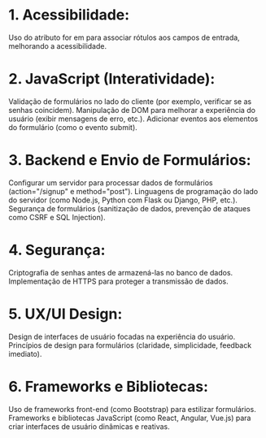 <h1>1. Acessibilidade:</h1>
Uso do atributo for em <label> para associar rótulos aos campos de entrada, melhorando a acessibilidade.


<h1>2. JavaScript (Interatividade):</h1>
Validação de formulários no lado do cliente (por exemplo, verificar se as senhas coincidem).
Manipulação de DOM para melhorar a experiência do usuário (exibir mensagens de erro, etc.).
Adicionar eventos aos elementos do formulário (como o evento submit).

<h1>3. Backend e Envio de Formulários:</h1>
Configurar um servidor para processar dados de formulários (action="/signup" e method="post").
Linguagens de programação do lado do servidor (como Node.js, Python com Flask ou Django, PHP, etc.).
Segurança de formulários (sanitização de dados, prevenção de ataques como CSRF e SQL Injection).

<h1>4. Segurança:</h1>
Criptografia de senhas antes de armazená-las no banco de dados.
Implementação de HTTPS para proteger a transmissão de dados.

<h1>5. UX/UI Design:</h1>
Design de interfaces de usuário focadas na experiência do usuário.
Princípios de design para formulários (claridade, simplicidade, feedback imediato).

<h1>6. Frameworks e Bibliotecas:</h1>
Uso de frameworks front-end (como Bootstrap) para estilizar formulários.
Frameworks e bibliotecas JavaScript (como React, Angular, Vue.js) para criar interfaces de usuário dinâmicas e reativas.
